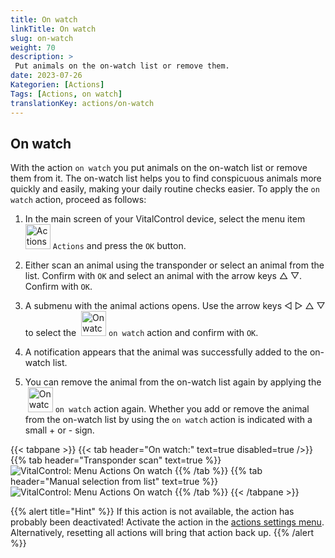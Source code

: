 ```yaml
---
title: On watch
linkTitle: On watch
slug: on-watch
weight: 70
description: >
 Put animals on the on-watch list or remove them.
date: 2023-07-26
Kategorien: [Actions]
Tags: [Actions, on watch]
translationKey: actions/on-watch
---
```


## On watch

With the action `on watch` you put animals on the on-watch list or remove them from it. The on-watch list helps you to find conspicuous animals more quickly and easily, making your daily routine checks easier. To apply the `on watch` action, proceed as follows:

1. In the main screen of your VitalControl device, select the menu item &nbsp;<img src="/icons/actions.svg" width="40" align="bottom" alt="Actions" /> `Actions` and press the `OK` button.

2. Either scan an animal using the transponder or select an animal from the list. Confirm with `OK` and select an animal with the arrow keys △ ▽. Confirm with `OK`.

3. A submenu with the animal actions opens. Use the arrow keys ◁ ▷ △ ▽ to select the &nbsp;<img src="/icons/on-watchplus.svg" width="40" align="bottom" alt="On watch" /> `on watch` action and confirm with `OK`.

4. A notification appears that the animal was successfully added to the on-watch list.

5. You can remove the animal from the on-watch list again by applying the &nbsp;<img src="/icons/on-watchminus.svg" width="40" align="bottom" alt="On watch" />  `on watch` action again. Whether you add or remove the animal from the on-watch list by using the `on watch` action is indicated with a small + or - sign.

{{< tabpane >}}
{{< tab header="On watch:" text=true disabled=true />}}
{{% tab header="Transponder scan" text=true %}}
 ![VitalControl: Menu Actions On watch](../images/onwatch-scan.png "On watch")
{{% /tab %}}
{{% tab header="Manual selection from list" text=true %}}
 ![VitalControl: Menu Actions On watch](../images/onwatch.png "On watch")
{{% /tab %}}
{{< /tabpane >}}

{{% alert title="Hint" %}}
If this action is not available, the action has probably been deactivated! Activate the action in the [actions settings menu](../settings/). Alternatively, resetting all actions will bring that action back up.
{{% /alert %}}

